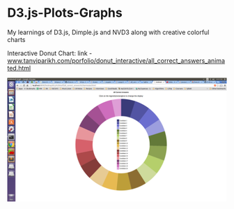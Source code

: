 # D3.js-Plots-Graphs
My learnings of D3.js, Dimple.js and NVD3 along with creative colorful charts


Interactive Donut Chart:
link -  www.tanviparikh.com/porfolio/donut_interactive/all_correct_answers_animated.html 

![Alt text](https://github.com/tapa8728/D3.js-Plots-Graphs/blob/master/Screenshot%20from%202015-10-23%2018:01:40.png "Interactive Donut")

